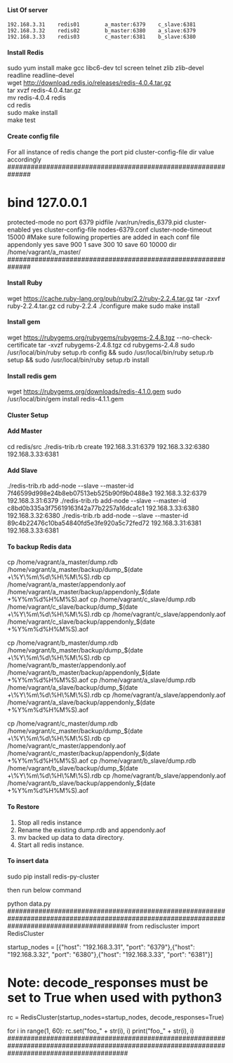 #### List Of server ####

    192.168.3.31    redis01        a_master:6379    c_slave:6381
    192.168.3.32    redis02        b_master:6380    a_slave:6379
    192.168.3.33    redis03        c_master:6381    b_slave:6380


#### Install Redis ####

sudo yum install make gcc libc6-dev tcl screen telnet zlib zlib-devel readline readline-devel  
wget http://download.redis.io/releases/redis-4.0.4.tar.gz  
tar xvzf redis-4.0.4.tar.gz  
mv redis-4.0.4 redis  
cd redis  
sudo make install  
make test


#### Create config file ####
For all instance of redis change the port pid cluster-config-file dir value accordingly  
##############################################################
# bind 127.0.0.1
protected-mode no
port 6379
pidfile /var/run/redis_6379.pid
cluster-enabled yes
cluster-config-file nodes-6379.conf
cluster-node-timeout 15000
#Make sure following properties are added in each conf file
  appendonly yes
  save 900 1
  save 300 10
  save 60 10000
  dir /home/vagrant/a_master/
##############################################################

#### Install Ruby ####

wget https://cache.ruby-lang.org/pub/ruby/2.2/ruby-2.2.4.tar.gz
tar -zxvf ruby-2.2.4.tar.gz
cd ruby-2.2.4
./configure
make
sudo make install

#### Install gem ####

wget https://rubygems.org/rubygems/rubygems-2.4.8.tgz --no-check-certificate
tar -xvzf rubygems-2.4.8.tgz
cd rubygems-2.4.8
sudo /usr/local/bin/ruby setup.rb config && sudo /usr/local/bin/ruby setup.rb setup && sudo /usr/local/bin/ruby setup.rb install

#### Install redis gem ####

wget https://rubygems.org/downloads/redis-4.1.0.gem
sudo /usr/local/bin/gem install redis-4.1.1.gem

#### Cluster Setup ####
#### Add Master ####
cd redis/src
./redis-trib.rb create 192.168.3.31:6379 192.168.3.32:6380 192.168.3.33:6381

#### Add Slave ####
./redis-trib.rb add-node --slave --master-id 7f46599d998e24b8eb07513eb525b90f9b0488e3 192.168.3.32:6379 192.168.3.31:6379
./redis-trib.rb add-node --slave --master-id c8bd0b335a3f75619163f42a77b2257a16dca1c1 192.168.3.33:6380 192.168.3.32:6380
./redis-trib.rb add-node --slave --master-id 89c4b22476c10ba54840fd5e3fe920a5c72fed72 192.168.3.31:6381 192.168.3.33:6381

#### To backup Redis data ####

cp /home/vagrant/a_master/dump.rdb /home/vagrant/a_master/backup/dump_$(date +\%Y\%m\%d\%H\%M\%S).rdb
cp /home/vagrant/a_master/appendonly.aof /home/vagrant/a_master/backup/appendonly_$(date +\%Y\%m\%d\%H\%M\%S).aof
cp /home/vagrant/c_slave/dump.rdb /home/vagrant/c_slave/backup/dump_$(date +\%Y\%m\%d\%H\%M\%S).rdb
cp /home/vagrant/c_slave/appendonly.aof /home/vagrant/c_slave/backup/appendonly_$(date +\%Y\%m\%d\%H\%M\%S).aof

cp /home/vagrant/b_master/dump.rdb /home/vagrant/b_master/backup/dump_$(date +\%Y\%m\%d\%H\%M\%S).rdb
cp /home/vagrant/b_master/appendonly.aof /home/vagrant/b_master/backup/appendonly_$(date +\%Y\%m\%d\%H\%M\%S).aof
cp /home/vagrant/a_slave/dump.rdb /home/vagrant/a_slave/backup/dump_$(date +\%Y\%m\%d\%H\%M\%S).rdb
cp /home/vagrant/a_slave/appendonly.aof /home/vagrant/a_slave/backup/appendonly_$(date +\%Y\%m\%d\%H\%M\%S).aof

cp /home/vagrant/c_master/dump.rdb /home/vagrant/c_master/backup/dump_$(date +\%Y\%m\%d\%H\%M\%S).rdb
cp /home/vagrant/c_master/appendonly.aof /home/vagrant/c_master/backup/appendonly_$(date +\%Y\%m\%d\%H\%M\%S).aof
cp /home/vagrant/b_slave/dump.rdb /home/vagrant/b_slave/backup/dump_$(date +\%Y\%m\%d\%H\%M\%S).rdb
cp /home/vagrant/b_slave/appendonly.aof /home/vagrant/b_slave/backup/appendonly_$(date +\%Y\%m\%d\%H\%M\%S).aof

#### To Restore #####

1. Stop all redis instance
2. Rename the existing dump.rdb and appendonly.aof
3. mv backed up data to data directory.
4. Start all redis instance.


#### To insert data ####

sudo pip install redis-py-cluster

then run below command

python data.py
###############################################################################################################################################
from rediscluster import RedisCluster

startup_nodes = [{"host": "192.168.3.31", "port": "6379"},{"host": "192.168.3.32", "port": "6380"},{"host": "192.168.3.33", "port": "6381"}]

# Note: decode_responses must be set to True when used with python3
rc = RedisCluster(startup_nodes=startup_nodes, decode_responses=True)

for i in range(1, 60):
     rc.set("foo_" + str(i), i)
     print("foo_" + str(i), i)
###############################################################################################################################################


